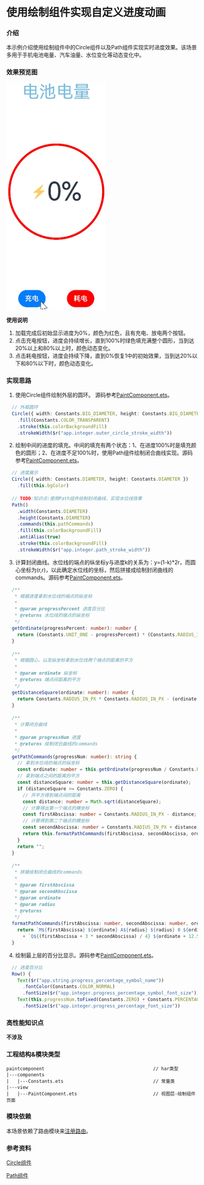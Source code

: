 # 使用绘制组件实现自定义进度动画

### 介绍

本示例介绍使用绘制组件中的Circle组件以及Path组件实现实时进度效果。该场景多用于手机电池电量、汽车油量、水位变化等动态变化中。

### 效果预览图

![](../../product/entry/src/main/resources/base/media/paint_component.gif)

**使用说明**
1. 加载完成后初始显示进度为0%，颜色为红色，且有充电、放电两个按钮。
2. 点击充电按钮，进度会持续增长，直到100%时绿色填充满整个圆形，当到达20%以上和80%以上时，颜色动态变化。
3. 点击耗电按钮，进度会持续下降，直到0%恢复1中的初始效果，当到达20%以下和80%以下时，颜色动态变化。

### 实现思路
1. 使用Circle组件绘制外层的圆环。 源码参考[PaintComponent.ets](src/main/ets/view/PaintComponent.ets)。

```typescript
  // 外框圆环
  Circle({ width: Constants.BIG_DIAMETER, height: Constants.BIG_DIAMETER })
    .fill(Constants.COLOR_TRANSPARENT)
    .stroke(this.colorBackgroundFill)
    .strokeWidth($r("app.integer.outer_circle_stroke_width"))
```

2. 绘制中间的进度的填充。中间的填充有两个状态：1、在进度100%时是填充颜色的圆形；2、在进度不足100%时，使用Path组件绘制闭合曲线实现。源码参考[PaintComponent.ets](src/main/ets/view/PaintComponent.ets)。

```typescript
  // 进度展示
  Circle({ width: Constants.DIAMETER, height: Constants.DIAMETER })
    .fill(this.bgColor)

  // TODO:知识点:使用Path组件绘制封闭曲线，实现水位线效果
  Path()
    .width(Constants.DIAMETER)
    .height(Constants.DIAMETER)
    .commands(this.pathCommands)
    .fill(this.colorBackgroundFill)
    .antiAlias(true)
    .stroke(this.colorBackgroundFill)
    .strokeWidth($r("app.integer.path_stroke_width"))
```

3. 计算封闭曲线。水位线的端点的纵坐标y与进度k的关系为：y=(1-k)*2r，而圆心坐标为(r,r)，以此确定水位线的坐标，然后拼接成绘制封闭曲线的commands。源码参考[PaintComponent.ets](src/main/ets/view/PaintComponent.ets)。

```typescript
  /**
   * 根据进度拿到水位线的端点的纵坐标
   *
   * @param progressPercent 进度百分比
   * @returns 水位线的端点的纵坐标
   */
  getOrdinate(progressPercent: number): number {
    return (Constants.UNIT_ONE - progressPercent) * (Constants.RADIUS_IN_PX + Constants.RADIUS_IN_PX);
  }

  /**
   * 根据圆心，以及纵坐标拿到水位线两个端点的距离的平方
   *
   * @param ordinate 纵坐标
   * @returns 端点间距离的平方
   */
  getDistanceSquare(ordinate: number): number {
    return Constants.RADIUS_IN_PX * Constants.RADIUS_IN_PX - (ordinate - Constants.RADIUS_IN_PX) * (ordinate - Constants.RADIUS_IN_PX);
  }

  /**
   * 计算闭合曲线
   *
   * @param progressNum 进度
   * @returns 绘制闭合曲线的commands
   */
  getPathCommands(progressNum: number): string {
    // 拿到水位线的端点的纵坐标
    const ordinate: number = this.getOrdinate(progressNum / Constants.PERCENT_RATE);
    // 拿到端点之间的距离的平方
    const distanceSquare: number = this.getDistanceSquare(ordinate);
    if (distanceSquare >= Constants.ZERO) {
      // 开平方得到端点间的距离
      const distance: number = Math.sqrt(distanceSquare);
      // 计算得出第一个端点的横坐标
      const firstAbscissa: number = Constants.RADIUS_IN_PX - distance;
      // 计算得到第二个端点的横坐标
      const secondAbscissa: number = Constants.RADIUS_IN_PX + distance;
      return this.formatPathCommands(firstAbscissa, secondAbscissa, ordinate, Constants.RADIUS_IN_PX);
    }
    return "";
  }

  /**
   * 拼接绘制闭合曲线的commands
   *
   * @param firstAbscissa
   * @param secondAbscissa
   * @param ordinate
   * @param radius
   * @returns
   */
  formatPathCommands(firstAbscissa: number, secondAbscissa: number, ordinate: number, radius: number): string {
    return `M${firstAbscissa} ${ordinate} A${radius} ${radius} 0 ${ordinate > Constants.RADIUS_IN_PX ? 0 : 1} 0 ${secondAbscissa} ${ordinate}`
      + `Q${(firstAbscissa + 3 * secondAbscissa) / 4} ${ordinate + 12.5 * (secondAbscissa - firstAbscissa) / radius}, ${(firstAbscissa + secondAbscissa) / 2} ${ordinate} T${firstAbscissa} ${ordinate}`;
  }
```

4. 绘制最上层的百分比显示。源码参考[PaintComponent.ets](src/main/ets/view/PaintComponent.ets)。

```typescript
  // 进度百分比
  Row() {
    Text($r("app.string.progress_percentage_symbol_name"))
      .fontColor(Constants.COLOR_NORMAL)
      .fontSize($r("app.integer.progress_percentage_symbol_font_size"))
    Text(this.progressNum.toFixed(Constants.ZERO) + Constants.PERCENTAGE_STR)
      .fontSize($r("app.integer.progress_percentage_font_size"))
```

### 高性能知识点

**不涉及**

### 工程结构&模块类型

   ```
   paintcomponent                                        // har类型
   |---components
   |   |---Constants.ets                                 // 常量类
   |---view
   |   |---PaintComponent.ets                            // 视图层-绘制组件页面 
   ```

### 模块依赖

本场景依赖了路由模块来[注册路由](../routermodule/src/main/ets/router/DynamicsRouter.ets)。

### 参考资料

[Circle组件](https://developer.huawei.com/consumer/cn/doc/harmonyos-references-V2/ts-drawing-components-circle-0000001427584896-V2)

[Path组件](https://developer.huawei.com/consumer/cn/doc/harmonyos-references-V2/ts-drawing-components-path-0000001477981225-V2)
